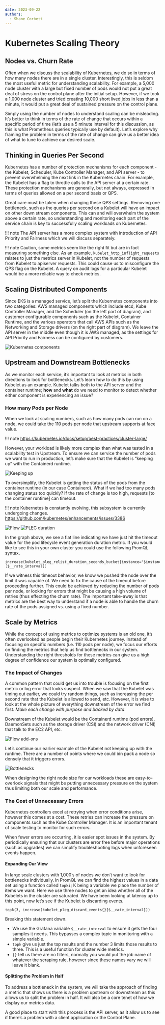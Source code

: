 ```yaml
---
date: 2023-09-22
authors: 
  - Shane Corbett
---
```

# Kubernetes Scaling Theory

## Nodes vs. Churn Rate
Often when we discuss the scalability of Kubernetes, we do so in terms of how many nodes there are in a single cluster. Interestingly, this is seldom the most useful metric for understanding scalability. For example, a 5,000 node cluster with a large but fixed number of pods would not put a great deal of stress on the control plane after the initial setup. However, if we took a 1,000 node cluster and tried creating 10,000 short lived jobs in less than a minute, it would put a great deal of sustained pressure on the control plane. 

Simply using the number of nodes to understand scaling can be misleading. It’s better to think in terms of the rate of change that occurs within a specific period of time (let’s use a 5 minute interval for this discussion, as this is what Prometheus queries typically use by default). Let’s explore why framing the problem in terms of the rate of change can give us a better idea of what to tune to achieve our desired scale. 

## Thinking in Queries Per Second
Kubernetes has a number of protection mechanisms for each component - the Kubelet, Scheduler, Kube Controller Manager, and API server - to prevent overwhelming the next link in the Kubernetes chain. For example, the Kubelet has a flag to throttle calls to the API server at a certain rate. These protection mechanisms are generally, but not always, expressed in terms of queries allowed on a per second basis or QPS. 

Great care must be taken when changing these QPS settings. Removing one bottleneck, such as the queries per second on a Kubelet will have an impact on other down stream components. This can and will overwhelm the system above a certain rate, so understanding and monitoring each part of the service chain is key to successfully scaling workloads on Kubernetes.

!!! note 
    The API server has a more complex system with introduction of API Priority and Fairness which we will discuss separately.

!!! note 
    Caution, some metrics seem like the right fit but are in fact measuring something else. As an example, `kubelet_http_inflight_requests` relates to just the metrics server in Kubelet, not the number of requests from Kubelet to apiserver requests. This could cause us to misconfigure the QPS flag on the Kubelet. A query on audit logs for a particular Kubelet would be a more reliable way to check metrics.

## Scaling Distributed Components
Since EKS is a managed service, let’s split the Kubernetes components into two categories: AWS managed components which include etcd, Kube Controller Manager, and the Scheduler (on the left part of diagram), and customer configurable components such as the Kubelet, Container Runtime, and the various operators that call AWS APIs such as the Networking and Storage drivers (on the right part of diagram). We leave the API server in the middle even though it is AWS managed, as the settings for API Priority and Fairness can be configured by customers. 

![Kubernetes components](../images/k8s-components.png)

## Upstream and Downstream Bottlenecks
As we monitor each service, it’s important to look at metrics in both directions to look for bottlenecks. Let’s learn how to do this by using Kubelet as an example. Kubelet talks both to the API server and the container runtime; **how** and **what** do we need to monitor to detect whether either component is experiencing an issue?

### How many Pods per Node
When we look at scaling numbers, such as how many pods can run on a node, we could take the 110 pods per node that upstream supports at face value. 

!!! note
    https://kubernetes.io/docs/setup/best-practices/cluster-large/

However, your workload is likely more complex than what was tested in a scalability test in Upstream. To ensure we can service the number of pods we want to run in production, let’s make sure that the Kubelet is “keeping up” with the Containerd runtime. 

![Keeping up](../images/keeping-up.png)

To oversimplify, the Kubelet is getting the status of the pods from the container runtime (in our case Containerd). What if we had too many pods changing status too quickly? If the rate of change is too high, requests [to the container runtime] can timeout.

!!! note 
    Kubernetes is constantly evolving, this subsystem is currently undergoing changes. https://github.com/kubernetes/enhancements/issues/3386

![Flow](../images/flow.png)
![PLEG duration](../images/PLEG-duration.png)

In the graph above, we see a flat line indicating we have just hit the timeout value for the pod lifecycle event generation duration metric. If you would like to see this in your own cluster you could use the following PromQL syntax.

```
increase(kubelet_pleg_relist_duration_seconds_bucket{instance="$instance"}[$__rate_interval])
```

If we witness this timeout behavior, we know we pushed the node over the limit it was capable of. We need to fix the cause of the timeout before proceeding further. This could be achieved by reducing the number of pods per node, or looking for errors that might be causing a high volume of retries (thus effecting the churn rate). The important take-away is that metrics are the best way to understand if a node is able to handle the churn rate of the pods assigned vs. using a fixed number. 

## Scale by Metrics
While the concept of using metrics to optimize systems is an old one, it’s often overlooked as people begin their Kubernetes journey. Instead of focusing on specific numbers (i.e. 110 pods per node), we focus our efforts on finding the metrics that help us find bottlenecks in our system. Understanding the right thresholds for these metrics can give us a high degree of confidence our system is optimally configured.  

### The Impact of Changes
A common pattern that could get us into trouble is focusing on the first metric or log error that looks suspect. When we saw that the Kubelet was timing out earlier, we could try random things, such as increasing the per second rate that the Kubelet is allowed to send, etc. However, it is wise to look at the whole picture of everything downstream of the error we find first. *Make each change with purpose and backed by data*.

Downstream of the Kubelet would be the Containerd runtime (pod errors), DaemonSets such as the storage driver (CSI) and the network driver (CNI) that talk to the EC2 API, etc. 

![Flow add-ons](../images/flow-addons.png)

Let’s continue our earlier example of the Kubelet not keeping up with the runtime. There are a number of points where we could bin pack a node so densely that it triggers errors. 

![Bottlenecks](../images/bottlenecks.png)

When designing the right node size for our workloads these are easy-to-overlook signals that might be putting unnecessary pressure on the system thus limiting both our scale and performance.

### The Cost of Unnecessary Errors

Kubernetes controllers excel at retrying when error conditions arise, however this comes at a cost. These retries can increase the pressure on components such as the Kube Controller Manager. It is an important tenant of scale testing to monitor for such errors. 

When fewer errors are occurring, it is easier spot issues in the system. By periodically ensuring that our clusters are error free before major operations (such as upgrades) we can simplify troubleshooting logs when unforeseen events happen.

#### Expanding Our View

In large scale clusters with 1,000’s of nodes we don’t want to look for bottlenecks individually. In PromQL we can find the highest values in a data set using a function called `topki`; K being a variable we place the number of items we want. Here we use three nodes to get an idea whether all of the Kubelets in the cluster are saturated. We have been looking at latency up to this point, now let’s see if the Kubelet is discarding events. 

```
topk(3, increase(kubelet_pleg_discard_events{}[$__rate_interval]))
```

Breaking this statement down. 

* We use the Grafana variable `$__rate_interval` to ensure it gets the four samples it needs. This bypasses a complex topic in monitoring with a simple variable. 
* `topk` give us just the top results and the number 3 limits those results to three. This is a useful function for cluster wide metrics.
* `{}` tell us there are no filters, normally you would put the job name of whatever the scraping rule, however since these names vary we will leave it blank. 

#### Splitting the Problem in Half

To address a bottleneck in the system, we will take the approach of finding a metric that shows us there is a problem upstream or downstream as this allows us to split the problem in half. It will also be a core tenet of how we display our metrics data. 

A good place to start with this process is the API server, as it allow us to see if there’s a problem with a client application or the Control Plane.